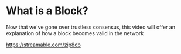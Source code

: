   What is a Block?
================

  Now that we've gone over trustless consensus, this video will offer an explanation of how a block becomes valid in the network

  https://streamable.com/zip8cb

 